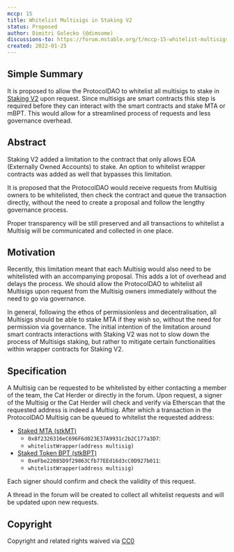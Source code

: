 ```yaml
---
mccp: 15
title: Whitelist Multisigs in Staking V2
status: Proposed
author: Dimitri Golecko (@dimsome)
discussions-to: https://forum.mstable.org/t/mccp-15-whitelist-multisigs-in-staking-v2/784
created: 2022-01-25
---
```


## Simple Summary

It is proposed to allow the ProtocolDAO to whitelist all multisigs to stake in [Staking V2](../MIPS/mip-15) upon request. Since multisigs are smart contracts this step is required before they can interact with the smart contracts and stake MTA or mBPT. This would allow for a streamlined process of requests and less governance overhead.

## Abstract

Staking V2 added a limitation to the contract that only allows EOA (Externally Owned Accounts) to stake. An option to whitelist wrapper contracts was added as well that bypasses this limitation.

It is proposed that the ProtocolDAO would receive requests from Multisig owners to be whitelisted, then check the contract and queue the transaction directly, without the need to create a proposal and follow the lengthy governance process.

Proper transparency will be still preserved and all transactions to whitelist a Multisig will be communicated and collected in one place.

## Motivation

Recently, this limitation meant that each Multisig would also need to be whitelisted with an accompanying proposal. This adds a lot of overhead and delays the process. We should allow the ProtocolDAO to whitelist all Multisigs upon request from the Multisig owners immediately without the need to go via governance.

In general, following the ethos of permissionless and decentralisation, all Multisigs should be able to stake MTA if they wish so, without the need for permission via governance. The initial intention of the limitation around smart contracts interactions with Staking V2 was not to slow down the process of Multisigs staking, but rather to mitigate certain functionalities within wrapper contracts for Staking V2.

## Specification

A Multisig can be requested to be whitelisted by either contacting a member of the team, the Cat Herder or directly in the forum. Upon request, a signer of the Multisig or the Cat Herder will check and verify via Etherscan that the requested address is indeed a Multisig. After which a transaction in the ProtocolDAO Multisig can be queued to whitelist the requested address:

- [Staked MTA (stkMT)](https://etherscan.io/token/0x8f2326316ec696f6d023e37a9931c2b2c177a3d7)
  - `0x8f2326316eC696F6d023E37A9931c2b2C177a3D7`:
  - `whitelistWrapper(address multisig)`
- [Staked Token BPT (stkBPT)](https://etherscan.io/token/0xefbe22085d9f29863cfb77eed16d3cc0d927b011)
  - `0xeFbe22085D9f29863Cfb77EEd16d3cC0D927b011`:
  - `whitelistWrapper(address multisig)`

Each signer should confirm and check the validity of this request.

A thread in the forum will be created to collect all whitelist requests and will be updated upon new requests.

## Copyright

Copyright and related rights waived via [CC0](https://creativecommons.org/publicdomain/zero/1.0/)
